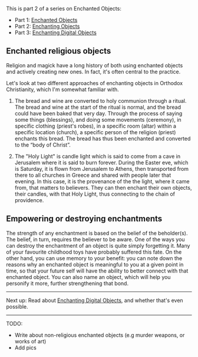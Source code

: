 This is part 2 of a series on Enchanted Objects:
* Part 1: [Enchanted Objects](Enchanted%20Objects.md)
* Part 2: [Enchanting Objects](Enchanting%20Objects.md)
* Part 3: [Enchanting Digital Objects](Enchanting%20Digital%20Objects.md)

## Enchanted religious objects

Religion and magick have a long history of both using enchanted objects and actively creating new ones. In fact, it's often central to the practice.

Let's look at two different approaches of enchanting objects in Orthodox Christianity, which I'm somewhat familiar with.

1. The bread and wine are converted to holy communion through a ritual. The bread and wine at the start of the ritual is normal, and the bread could have been baked that very day. Through the process of saying some things (blessings), and doing some movements (ceremony), in specific clothing (priest's robes), in a specific room (altar) within a specific location (church), a specific person of the religion (priest) enchants this bread. The bread has thus been enchanted and converted to the “body of Christ”.

2. The "Holy Light" is candle light which is said to come from a cave in Jerusalem where it is said to burn forever. During the Easter eve, which is Saturday, it is flown from Jerusalem to Athens, then transported from there to all churches in Greece and shared with people later that evening. In this case, it is the provenance of the the light, where it came from, that matters to believers. They can then enchant their own objects, their candles, with that Holy Light, thus connecting to the chain of providence.


## Empowering or destroying enchantments

The strength of any enchantment is based on the belief of the beholder(s). The belief, in turn, requires the believer to be aware. One of the ways you can destroy the enchantment of an object is quite simply forgetting it. Many of your favourite childhood toys have probably suffered this fate. On the other hand, you can use memory to your benefit: you can note down the reasons why an enchanted object is meaningful to you at a given point in time, so that your future self will have the ability to better connect with that enchanted object. You can also name an object, which will help you personify it more, further strengthening that bond.

---

Next up: Read about [Enchanting Digital Objects](Enchanting%20Digital%20Objects.md), and whether that's even possible.

---

TODO: 
* Write about non-religious enchanted objects (e.g murder weapons, or works of art)
* Add pics